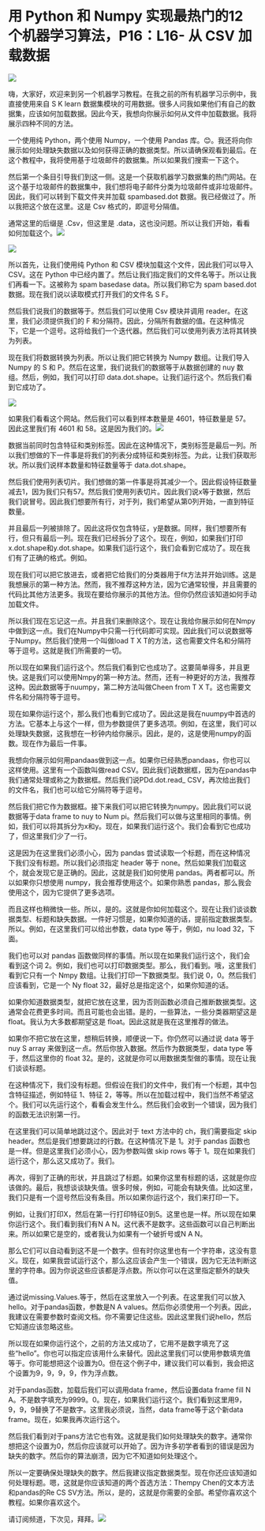 # 用 Python 和 Numpy 实现最热门的12个机器学习算法，P16：L16- 从 CSV 加载数据 

![](img/eaeaf4ad726c9b2e0b9997653405989f_0.png)

嗨，大家好，欢迎来到另一个机器学习教程。在我之前的所有机器学习示例中，我直接使用来自 S K learn 数据集模块的可用数据。很多人问我如果他们有自己的数据集，应该如何加载数据。因此今天，我想向你展示如何从文件中加载数据。我将展示四种不同的方法。

一个使用纯 Python，两个使用 Numpy，一个使用 Pandas 库。😊。我还将向你展示如何处理缺失数据以及如何获得正确的数据类型。所以请确保观看到最后。在这个教程中，我将使用基于垃圾邮件的数据集。所以如果我们搜索一下这个。

然后第一个条目引导我们到这一侧。这是一个获取机器学习数据集的热门网站。在这个基于垃圾邮件的数据集中，我们想将电子邮件分类为垃圾邮件或非垃圾邮件。因此，我们可以转到下载文件夹并加载 spambased.dot 数据。我已经做过了。所以我把这个放在这里。这是 Csv 格式的，即逗号分隔值。

通常这里的后缀是 .Csv，但这里是 .data，这也没问题。所以让我们开始，看看如何加载这个。![](img/eaeaf4ad726c9b2e0b9997653405989f_2.png)

![](img/eaeaf4ad726c9b2e0b9997653405989f_3.png)

所以首先，让我们使用纯 Python 和 CSV 模块加载这个文件，因此我们可以导入 CSV。这在 Python 中已经内置了。然后让我们指定我们的文件名等于。所以让我们再看一下。这被称为 spam basedase data。所以我们称它为 spam based.dot 数据。现在我们说以读取模式打开我们的文件名 S F。

然后我们说我们的数据等于。然后我们可以使用 Csv 模块并调用 reader。在这里，我们必须提供我们的 F 和分隔符。因此，分隔所有数据的值。在这种情况下，它是一个逗号。这将给我们一个迭代器。然后我们可以使用列表方法将其转换为列表。

现在我们将数据转换为列表。所以让我们把它转换为 Numpy 数组。让我们导入 Numpy 的 S 和 P。然后在这里，我们说我们的数据等于从数据创建的 nuy 数组。然后，例如，我们可以打印 data.dot.shape。让我们运行这个。然后我们看到它成功了。

![](img/eaeaf4ad726c9b2e0b9997653405989f_5.png)

如果我们看看这个网站。然后我们可以看到样本数量是 4601，特征数量是 57。因此这里我们有 4601 和 58。这是因为我们的。![](img/eaeaf4ad726c9b2e0b9997653405989f_7.png)

数据当前同时包含特征和类别标签。因此在这种情况下，类别标签是最后一列。所以我们想做的下一件事是将我们的列表分成特征和类别标签。为此，让我们获取形状。所以我们说样本数量和特征数量等于 data.dot.shape。

然后我们使用列表切片。我们想做的第一件事是将其减少一个。因此假设特征数量减去1，因为我们只有57。然后我们使用列表切片。因此我们说x等于数据，然后我们说冒号。因此我们想要所有行，对于列，我们希望从第0列开始，一直到特征数量。

并且最后一列被排除了。因此这将仅包含特征，y是数据。同样，我们想要所有行，但只有最后一列。现在我们已经拆分了这个。现在，例如，如果我们打印x.dot.shape和y.dot.shape。如果我们运行这个，我们会看到它成功了。现在我们有了正确的格式。例如。

现在我们可以把它放进去，或者把它给我们的分类器用于fit方法并开始训练。这是我想展示的第一种方法。然而，我不推荐这种方法，因为它通常较慢，并且需要的代码比其他方法更多。我现在要给你展示的其他方法。但你仍然应该知道如何手动加载文件。

所以我们现在忘记这一点。并且我们来删除这个。现在让我给你展示如何在Nmpy中做到这一点。我们在Numpy中只需一行代码即可实现。因此我们可以说数据等于Numpy。然后我们使用一个叫做load T X T的方法，这也需要文件名和分隔符等于逗号。这就是我们所需要的一切。

所以现在如果我们运行这个。然后我们看到它也成功了。这要简单得多，并且更快。这是我们可以使用Nmpy的第一种方法。然而，还有一种更好的方法，我推荐这种。因此数据等于nuumpy，第二种方法叫做Cheen from T X T。这也需要文件名和分隔符等于逗号。

现在如果你运行这个，那么我们也看到它成功了。因此这是我在nuumpy中首选的方法。它基本上与这个一样，但为参数提供了更多选项。例如，在这里，我们可以处理缺失数据，这我想在一秒钟内给你展示。因此，是的，这是使用numpy的函数。现在作为最后一件事。

我想向你展示如何用pandaas做到这一点。如果你已经熟悉pandaas，你也可以这样使用。这里有一个函数叫做read CSV。因此我们说数据框，因为在pandas中我们通常处理或称之为数据框。然后我们说PDd.dot.read_ CSV，再次给出我们的文件名，我们也可以给它分隔符等于逗号。

然后我们把它作为数据框。接下来我们可以把它转换为numpy。因此我们可以说数据等于data frame to nuy to Num pi。然后我们可以做与这里相同的事情。例如，我们可以将其拆分为x和y。现在，如果我们运行这个。我们会看到它也成功了，但这里我们少了一行。

这是因为在这里我们必须小心，因为 pandas 尝试读取一个标题，而在这种情况下我们没有标题。所以我们必须指定 header 等于 none。然后如果我们加载这个，就会发现它是正确的。因此，这就是我们如何使用 pandas。两者都可以。所以如果你只想使用 numpy，我会推荐使用这个。如果你熟悉 pandas，那么我会使用这个，因为它提供了更多选项。

而且这样也稍微快一些。所以，是的。这就是你如何加载这个。现在让我们谈谈数据类型、标题和缺失数据。一件好习惯是，如果你知道的话，提前指定数据类型。所以。例如，在这里我们可以给出参数，data type 等于，例如，nu load 32，下面。

我们也可以对 pandas 函数做同样的事情。所以现在如果我们运行这个，我们会看到这个词 2。例如，我们也可以打印数据类型。那么，我们看到。哦，这里我们看到它只有一个 Nmpy 数组。让我们打印一下数据类型。我们说 0，0。然后我们应该看到，它是一个 Ny float 32，最好总是指定这个，如果你知道的话。

如果你知道数据类型，就把它放在这里，因为否则函数必须自己推断数据类型。这通常会花费更多时间。而且可能也会出错。是的，一些算法，一些分类器期望这是 float。我认为大多数都期望这是 float。因此这就是我在这里推荐的做法。

如果你不把它放在这里，想稍后转换，顺便说一下。你仍然可以通过说 data 等于 nuy S array 来做到这一点。然后你放入数据。然后作为数据类型，data type 等于，然后这里你的 float 32。是的，这就是你可以用数据类型做的事情。现在让我们谈谈标题。

在这种情况下，我们没有标题。但假设在我们的文件中，我们有一个标题，其中包含特征描述，例如特征 1、特征 2，等等。所以在加载过程中，我们当然不希望这个。我们可以先运行这个，看看会发生什么。然后我们会收到一个错误，因为我们的函数无法识别第一行。

在这里我们可以简单地跳过这个。因此对于 text 方法中的 ch，我们需要指定 skip header。然后是我们想要跳过的行数。在这种情况下是 1。对于 pandas 函数也是一样。但是这里我们必须小心，因为参数叫做 skip rows 等于 1。现在如果我们运行这个，那么这又成功了。我们。

再次，得到了正确的形状，并且跳过了标题。如果你这里有标题的话，这就是你应该做的。最后，我想谈谈缺失值。很多时候，例如，可能会有缺失值。比如这里，我们只是有一个逗号然后没有条目。所以如果你运行这个，我们来打印一下。

例如，让我们打印X，然后在第一行打印特征0到5。这里也是一样。所以现在如果你运行这个。我们看到我们有N A N。这代表不是数字。这些函数可以自己判断出来。所以如果它是空的，或者我认为如果有一个破折号或N A N。

那么它们可以自动看到这不是一个数字。但有时你这里也有一个字符串，这没有意义。现在，如果我尝试运行这个，那么这应该会产生一个错误，因为它无法判断这里的字符串。因为你说这些应该都是浮点数。所以你可以在这里指定额外的缺失值。

通过说missing.Values.等于，然后在这里放入一个列表。在这里我们可以放入hello。对于pandas函数，参数是N A values。然后你必须使用一个列表。因此，我建议在需要参数时查阅文档。你不需要记住这些。因此这里我们说hello，然后它知道应该忽略这些。

所以现在如果你运行这个，之前的方法又成功了，它用不是数字填充了这些“hello”。你也可以指定应该用什么来替代。因此这里我们可以使用参数填充值等于。你可能想把这个设置为0。但在这个例子中，建议我们可以看到，我会把这个设置为9，9，9，9，作为浮点数。

对于pandas函数，加载后我们可以调用data frame，然后设置data frame fill N A。不是数字填充为9999。0。现在，如果我们运行这个。我们看到这里用9，9，9，9替换了不是数字。这里我必须说，当然，data frame等于这个新data frame。现在，如果我再次运行这个。

然后我们看到对于pans方法它也有效。这就是我们如何处理缺失的数字。通常你想把这个设置为0，然后你应该就可以开始了。因为许多初学者看到的错误是因为缺失的数字。然后你的算法崩溃，因为它不知道如何处理这个。

所以一定要确保处理缺失的数字。然后我建议指定数据类型。现在你还应该知道如何处理标题。嗯，这就是你应该知道的两个首选方法：Thempy Chen的文本方法和pandas的Re CS SV方法。所以，是的，这就是你需要的全部。希望你喜欢这个教程。如果你喜欢这个。

请订阅频道，下次见，拜拜。![](img/eaeaf4ad726c9b2e0b9997653405989f_9.png)
